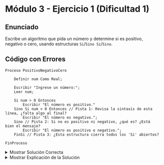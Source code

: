 # Módulo 3 - Ejercicio 1 (Dificultad 1)

## Enunciado
Escribe un algoritmo que pida un número y determine si es positivo, negativo o cero, usando estructuras `Si`/`Sino Si`/`Sino`.

## Código con Errores
```pseudocode
Proceso PositivoNegativoCero

    Definir num Como Real;

    Escribir "Ingrese un número:";
    Leer num;

    Si num > 0 Entonces
        Escribir "El número es positivo."
    Sino Si num < 0 Entonces // Pista 1: Revisa la sintaxis de esta línea, ¿falta algo al final?
        Escribir "El número es negativo.";
    Sino // Pista 2: Si no es positivo ni negativo, ¿qué es? ¿Está bien el mensaje?
        Escribir "El número es positivo o negativo.";
    FinSi // Pista 3: ¿Esta estructura cierra todos los 'Si' abiertos?

FinProceso
```
<details>
<summary>Mostrar Solución Correcta</summary>
    
## Solución Correcta
```pseudocode
Proceso PositivoNegativoCero_Solucion

    Definir num Como Real;

    Escribir "Ingrese un número:";
    Leer num;

    Si num > 0 Entonces
        Escribir "El número es positivo."; // Corregido: Añadir punto y coma si es necesario.
    Sino Si num < 0 Entonces // Correcto (asumiendo ;)
        Escribir "El número es negativo."; // Corregido: Añadir punto y coma si es necesario.
    Sino // Lógica: Si no es > 0 ni < 0, entonces es 0.
        Escribir "El número es cero."; // Corregido: Mensaje correcto para el caso restante.
    FinSi // Correcto: Cierra la estructura Si/Sino Si/Sino.

FinProceso
```
</details>

<details>
<summary>Mostrar Explicación de la Solución</summary>

## Explicación de la Solución
1.  Aunque PSeInt puede ser flexible, a menudo se requiere un punto y coma (`;`) al final de cada instrucción. Faltaban en los `Escribir`. (Considerado error menor si el perfil es flexible). La sintaxis `Sino Si` es correcta.
2.  Si un número no es mayor que cero (`num > 0` es falso) y tampoco es menor que cero (`num < 0` es falso), la única posibilidad restante es que sea exactamente cero. El mensaje en el último `Sino` era incorrecto; debe indicar que es cero.
3.  La estructura `Si ... Sino Si ... Sino ... FinSi` está correctamente cerrada con un único `FinSi`. El error no estaba aquí, sino en la lógica del último `Sino`.

</details>
